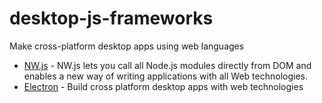 # desktop-js-frameworks
Make cross-platform desktop apps using web languages

* [NW.js](http://nwjs.io) - NW.js lets you call all Node.js modules directly from DOM and enables a new way of writing applications with all Web technologies.
* [Electron](http://electron.atom.io/) - Build cross platform desktop apps with web technologies
